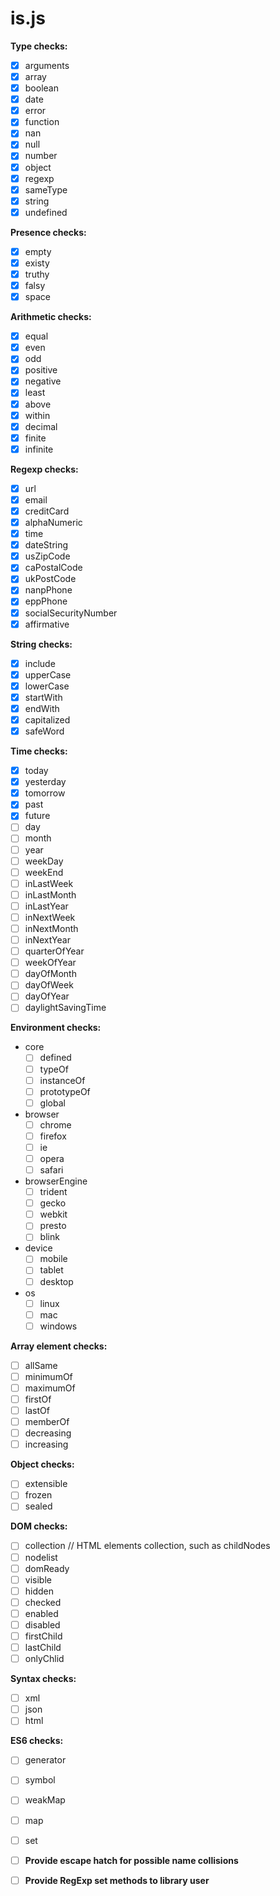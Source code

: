 is.js
=====

**Type checks:**
- [x] arguments
- [x] array
- [x] boolean
- [x] date
- [x] error
- [x] function
- [x] nan
- [x] null
- [x] number
- [x] object
- [x] regexp
- [x] sameType
- [x] string
- [x] undefined

**Presence checks:**
- [x] empty
- [x] existy
- [x] truthy
- [x] falsy
- [x] space

**Arithmetic checks:**
- [x] equal
- [x] even
- [x] odd
- [x] positive
- [x] negative
- [x] least
- [x] above
- [x] within
- [x] decimal
- [x] finite
- [x] infinite

**Regexp checks:**
- [x] url
- [x] email
- [x] creditCard
- [x] alphaNumeric
- [x] time
- [x] dateString
- [x] usZipCode
- [x] caPostalCode
- [x] ukPostCode
- [x] nanpPhone
- [x] eppPhone
- [x] socialSecurityNumber
- [x] affirmative

**String checks:**
- [x] include
- [x] upperCase
- [x] lowerCase
- [x] startWith
- [x] endWith
- [x] capitalized
- [x] safeWord

**Time checks:**
- [x] today
- [x] yesterday
- [x] tomorrow
- [x] past
- [x] future
- [ ] day
- [ ] month
- [ ] year
- [ ] weekDay
- [ ] weekEnd
- [ ] inLastWeek
- [ ] inLastMonth
- [ ] inLastYear
- [ ] inNextWeek
- [ ] inNextMonth
- [ ] inNextYear
- [ ] quarterOfYear
- [ ] weekOfYear
- [ ] dayOfMonth
- [ ] dayOfWeek
- [ ] dayOfYear
- [ ] daylightSavingTime

**Environment checks:**
- core
  - [ ] defined
  - [ ] typeOf
  - [ ] instanceOf
  - [ ] prototypeOf
  - [ ] global
- browser
  - [ ] chrome
  - [ ] firefox
  - [ ] ie
  - [ ] opera
  - [ ] safari
- browserEngine
  - [ ] trident
  - [ ] gecko
  - [ ] webkit
  - [ ] presto
  - [ ] blink
- device
  - [ ] mobile
  - [ ] tablet
  - [ ] desktop
- os
  - [ ] linux
  - [ ] mac
  - [ ] windows

**Array element checks:**
- [ ] allSame
- [ ] minimumOf
- [ ] maximumOf
- [ ] firstOf
- [ ] lastOf
- [ ] memberOf
- [ ] decreasing
- [ ] increasing

**Object checks:**
- [ ] extensible
- [ ] frozen
- [ ] sealed

**DOM checks:**
- [ ] collection    // HTML elements collection, such as childNodes
- [ ] nodelist
- [ ] domReady
- [ ] visible
- [ ] hidden
- [ ] checked
- [ ] enabled
- [ ] disabled
- [ ] firstChild
- [ ] lastChild
- [ ] onlyChlid

**Syntax checks:**
- [ ] xml
- [ ] json
- [ ] html

**ES6 checks:**
- [ ] generator
- [ ] symbol
- [ ] weakMap
- [ ] map
- [ ] set

- [ ] **Provide escape hatch for possible name collisions**
- [ ] **Provide RegExp set methods to library user**
